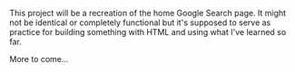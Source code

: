 This project will be a recreation of the home Google Search page. It might not be identical or completely functional but it's supposed to serve as practice for building something with HTML and using what I've learned so far.

More to come...